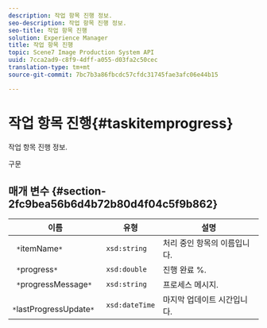 ```yaml
---
description: 작업 항목 진행 정보.
seo-description: 작업 항목 진행 정보.
seo-title: 작업 항목 진행
solution: Experience Manager
title: 작업 항목 진행
topic: Scene7 Image Production System API
uuid: 7cca2ad9-c8f9-4dff-a055-d03fa2c50cec
translation-type: tm+mt
source-git-commit: 7bc7b3a86fbcdc57cfdc31745fae3afc06e44b15

---
```



# 작업 항목 진행{#taskitemprogress}

작업 항목 진행 정보.

구문

## 매개 변수 {#section-2fc9bea56b6d4b72b80d4f04c5f9b862}

| 이름 | 유형 | 설명 |
|---|---|---|
| ` *`itemName`*` | `xsd:string` | 처리 중인 항목의 이름입니다. |
| ` *`progress`*` | `xsd:double` | 진행 완료 %. |
| ` *`progressMessage`*` | `xsd:string` | 프로세스 메시지. |
| ` *`lastProgressUpdate`*` | `xsd:dateTime` | 마지막 업데이트 시간입니다. |

